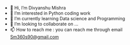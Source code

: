 - 👋 Hi, I’m Divyanshu Mishra
- 👀 I’m interested in Python coding work 
- 🌱 I’m currently learning Data science and Programming 
- 💞️ I’m looking to collaborate on ...
- 📫 How to reach me : you can reach me through email Sm360s90@gmail.com 

<!---
Divyanshu802/Divyanshu802 is a ✨ special ✨ repository because its `README.md` (this file) appears on your GitHub profile.
You can click the Preview link to take a look at your changes.
--->

